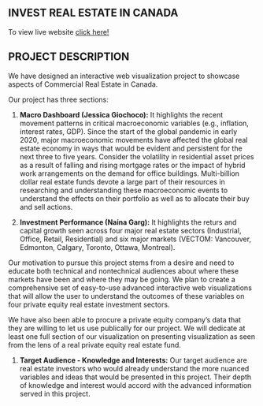 ## INVEST REAL ESTATE IN CANADA

To view live website [click here!](https://csci-171.github.io/di/)

## **PROJECT DESCRIPTION**

We have designed an interactive web visualization project to showcase aspects of Commercial Real Estate in Canada. 

Our project has three sections:

1. **Macro Dashboard (Jessica Giochoco):** It highlights the recent movement patterns in critical macroeconomic variables (e.g., inflation, interest rates, GDP). Since the start of the global pandemic in early 2020, major macroeconomic movements have affected the global real estate economy in ways that would be evident and persistent for the next three to five years. Consider the volatility in residential asset prices as a result of falling and rising mortgage rates or the impact of hybrid work arrangements on the demand for office buildings. Multi-billion dollar real estate funds  devote a large part of their resources in researching and understanding these macroeconomic events to understand the effects on their portfolio as well as to allocate their buy and sell actions.

1. **Investment Performance (Naina Garg):** It highlights the returs and capital growth seen across four major real estate sectors (Industrial, Office, Retail, Residential) and six major markets (VECTOM: Vancouver, Edmonton, Calgary, Toronto, Ottawa, Montreal).


Our motivation to pursue this project stems from a desire and need to educate both technical and nontechnical audiences about where these markets have been and where they may be going. We plan to create a comprehensive set of easy-to-use advanced interactive web visualizations that will allow the user to understand the outcomes of these variables on four private equity real estate investment sectors.

We have also been able to procure a private equity company’s data that they are willing to let us use publically for our project. We will dedicate at least one full section of our visualization on presenting visualization as seen from the lens of a real private equity real estate fund.


1. **Target Audience - Knowledge and Interests:** Our target audience are real estate investors who would already understand the more nuanced variables and ideas that would be presented in this project. Their depth of knowledge and interest would accord with the advanced information served in this project.
